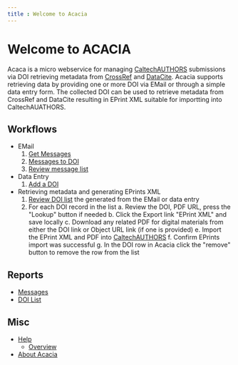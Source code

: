 ```yaml
---
title : Welcome to Acacia
---
```


Welcome to ACACIA
=================

Acaca is a micro webservice for managing [CaltechAUTHORS](https://authors.library.caltech.edu) submissions via DOI retrieving metadata from [CrossRef](https://crossref.org) and [DataCite](https://datacite.org). Acacia supports retrieving data by providing one or more DOI via EMail or through a simple data entry form.  The collected DOI can be used to retrieve metadata from CrossRef and DataCite resulting in EPrint XML suitable for importting into CaltechAUATHORS.

Workflows
---------

- EMail
    1. [Get Messages](get-messages)
    2. [Messages to DOI](messages-to-doi)
    3. [Review message list](messages/)
- Data Entry
    1. [Add a DOI](add-doi)
- Retrieving metadata and generating EPrints XML
    1. [Review DOI list](list/) the generated from the EMail or data entry
    2. For each DOI record in the list
        a. Review the DOI, PDF URL, press the "Lookup" button if needed
        b. Click the Export link "EPrint XML" and save locally
        c. Download any related PDF for digital materials from either the DOI link or Object URL link (if one is provided)
        e. Import the EPrint XML and PDF into [CaltechAUTHORS](https://authors.library.library.caltech.edu)
        f. Confirm EPrints import was successful
        g. In the DOI row in Acacia click the "remove" button to remove the row from the list


Reports
-------

- [Messages](messages/)
- [DOI List](list/)

Misc
----

- [Help](help/)
    - [Overview](help/overview.html)
- [About Acacia](about)
